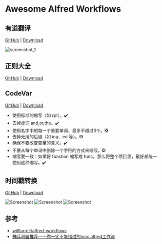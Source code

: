 # Awesome Alfred Workflows

## 有道翻译

[GitHub](https://github.com/wensonsmith/YoudaoTranslate) | [Download](./workflows/youdao-translate.alfredworkflow)

![screenshot_1](https://github.com/wensonsmith/YoudaoTranslate/raw/master/screenshot/screenshot_1.png)

## 正则大全

[GitHub](https://github.com/any86/any-rule) | [Download](./workflows/any-rule-v1.0.1.alfredworkflow)

## CodeVar

[GitHub](https://github.com/xudaolong/CodeVar) | [Download](./workflows/CodeVar.alfredworkflow)

- 使用标准的缩写（如 rpt）。✔️
- 去掉虚词 and,or,the。✔️
- 使用名字中的每一个重要单词，最多不超过3个。❎
- 去掉无用的后缀（如 ing、ed 等）。❎
- 确保不要改变变量的含义。✔️
- 不要从每个单词中删除一个字符的方式来缩写。❎
- 缩写要一致：如果将 function 缩写成 func。那么将整个项目里，最好都统一使用这种缩写。✔️

## 时间戳转换

[GitHub](https://github.com/k8scat/alfred-datetime-format-converter) | [Download](workflows/datetime-format-converter.alfredworkflow)

![Screenshot](https://raw.github.com/mwaterfall/alfred-datetime-format-converter/master/download/screenshot_1.png)
![Screenshot](https://raw.github.com/mwaterfall/alfred-datetime-format-converter/master/download/screenshot_2.png)
![Screenshot](https://raw.github.com/mwaterfall/alfred-datetime-format-converter/master/download/screenshot_3.png)

## 参考

- [willfarrell/alfred-workflows](https://github.com/willfarrell/alfred-workflows)
- [神兵利器推荐——你一定不能错过的mac alfred工作流](https://suncle.me/2020/12/09/tool-recommendation-useful-alfred-workflow/)
